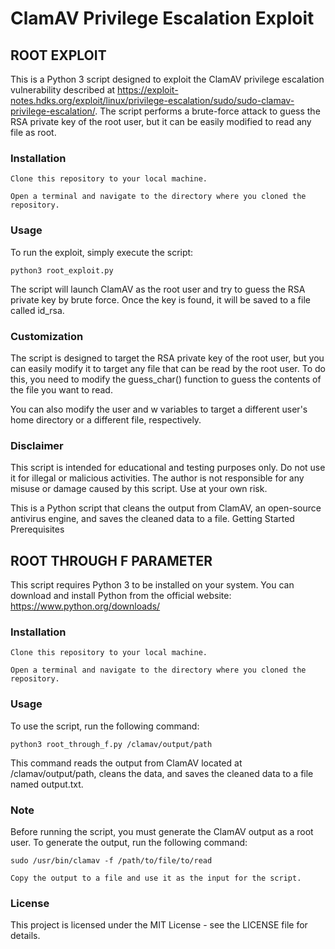 # ClamAV Privilege Escalation Exploit

## ROOT EXPLOIT

This is a Python 3 script designed to exploit the ClamAV privilege escalation vulnerability described at https://exploit-notes.hdks.org/exploit/linux/privilege-escalation/sudo/sudo-clamav-privilege-escalation/. The script performs a brute-force attack to guess the RSA private key of the root user, but it can be easily modified to read any file as root.

### Installation

    Clone this repository to your local machine.

    Open a terminal and navigate to the directory where you cloned the repository.
    
### Usage

To run the exploit, simply execute the script:

``python3 root_exploit.py``

The script will launch ClamAV as the root user and try to guess the RSA private key by brute force. Once the key is found, it will be saved to a file called id_rsa.
### Customization

The script is designed to target the RSA private key of the root user, but you can easily modify it to target any file that can be read by the root user. To do this, you need to modify the guess_char() function to guess the contents of the file you want to read.

You can also modify the user and w variables to target a different user's home directory or a different file, respectively.

### Disclaimer

This script is intended for educational and testing purposes only. Do not use it for illegal or malicious activities. The author is not responsible for any misuse or damage caused by this script. Use at your own risk.

This is a Python script that cleans the output from ClamAV, an open-source antivirus engine, and saves the cleaned data to a file.
Getting Started
Prerequisites

## ROOT THROUGH F PARAMETER

This script requires Python 3 to be installed on your system. You can download and install Python from the official website: https://www.python.org/downloads/

### Installation

    Clone this repository to your local machine.

    Open a terminal and navigate to the directory where you cloned the repository.

### Usage

To use the script, run the following command:

``python3 root_through_f.py /clamav/output/path``

This command reads the output from ClamAV located at /clamav/output/path, cleans the data, and saves the cleaned data to a file named output.txt.

### Note

Before running the script, you must generate the ClamAV output as a root user. To generate the output, run the following command:

  ``sudo /usr/bin/clamav -f /path/to/file/to/read``

    Copy the output to a file and use it as the input for the script.
### License

This project is licensed under the MIT License - see the LICENSE file for details.
